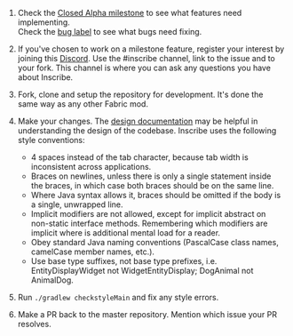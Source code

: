 1. Check the [Closed Alpha milestone](https://github.com/inscribemc/Inscribe/milestone/1) to see what features need implementing.   
Check the [bug label](https://github.com/inscribemc/Inscribe/issues?q=is%3Aopen+is%3Aissue+label%3Abug) to see what bugs need fixing.
2. If you've chosen to work on a milestone feature, register your interest by joining this [Discord](http://discord.gg/6DUqXDf). Use the #inscribe channel, link to the issue and to your fork. This channel is where you can ask any questions you have about Inscribe.
3. Fork, clone and setup the repository for development. It's done the same way as any other Fabric mod.
4. Make your changes. The [design documentation](https://drive.google.com/open?id=1MtVYJ2hsnCzaIEkFYQS2t3ZDfYJJGvrg) may be helpful in understanding the design of the codebase. Inscribe uses the following style conventions:

    * 4 spaces instead of the tab character, because tab width is inconsistent across applications.
    * Braces on newlines, unless there is only a single statement inside the braces, in which case both braces should be on the same line.
    * Where Java syntax allows it, braces should be omitted if the body is a single, unwrapped line.
    * Implicit modifiers are not allowed, except for implicit abstract on non-static interface methods. Remembering which modifiers are implicit where is additional mental load for a reader.
    * Obey standard Java naming conventions (PascalCase class names, camelCase member names, etc.).
    * Use base type suffixes, not base type prefixes, i.e. EntityDisplayWidget not WidgetEntityDisplay; DogAnimal not AnimalDog.

5. Run `./gradlew checkstyleMain` and fix any style errors.
6. Make a PR back to the master repository. Mention which issue your PR resolves.